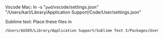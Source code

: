 Vscode Mac:
ln -s "`pwd`/vscode/settings.json" "/Users/karl/Library/Application Support/Code/User/settings.json"

Sublime text:
Place these files in

```/Users/$USER/Library/Application Support/Sublime Text 3/Packages/User```

